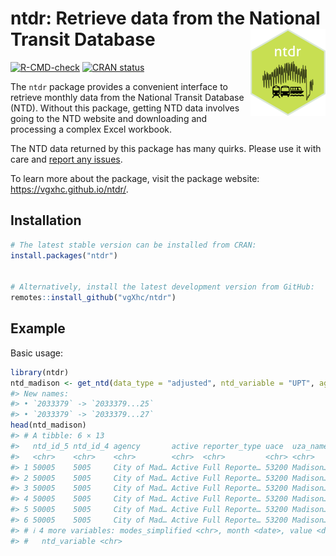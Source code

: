 
<!-- README.md is generated from README.Rmd. Please edit that file -->

# ntdr: Retrieve data from the National Transit Database <a href="https://vgxhc.github.io/ntdr/"><img src="man/figures/logo.png" align="right" height="139" /></a>

<!-- badges: start -->

[![R-CMD-check](https://github.com/vgXhc/ntdr/actions/workflows/R-CMD-check.yaml/badge.svg)](https://github.com/vgXhc/ntdr/actions/workflows/R-CMD-check.yaml)
[![CRAN
status](https://www.r-pkg.org/badges/version/ntdr)](https://cran.r-project.org/package=ntdr)
<!-- badges: end -->

The `ntdr` package provides a convenient interface to retrieve monthly
data from the National Transit Database (NTD). Without this package,
getting NTD data involves going to the NTD website and downloading and
processing a complex Excel workbook.

The NTD data returned by this package has many quirks. Please use it
with care and [report any issues](https://github.com/vgXhc/ntdr/issues).

To learn more about the package, visit the package website:
<https://vgxhc.github.io/ntdr/>.

## Installation

``` r
# The latest stable version can be installed from CRAN:
install.packages("ntdr")


# Alternatively, install the latest development version from GitHub:
remotes::install_github("vgXhc/ntdr")
```

## Example

Basic usage:

``` r
library(ntdr)
ntd_madison <- get_ntd(data_type = "adjusted", ntd_variable = "UPT", agency = "City of Madison", modes = "MB")
#> New names:
#> • `2033379` -> `2033379...25`
#> • `2033379` -> `2033379...27`
head(ntd_madison)
#> # A tibble: 6 × 13
#>   ntd_id_5 ntd_id_4 agency       active reporter_type uace  uza_name modes tos  
#>   <chr>    <chr>    <chr>        <chr>  <chr>         <chr> <chr>    <chr> <chr>
#> 1 50005    5005     City of Mad… Active Full Reporte… 53200 Madison… MB    DO   
#> 2 50005    5005     City of Mad… Active Full Reporte… 53200 Madison… MB    DO   
#> 3 50005    5005     City of Mad… Active Full Reporte… 53200 Madison… MB    DO   
#> 4 50005    5005     City of Mad… Active Full Reporte… 53200 Madison… MB    DO   
#> 5 50005    5005     City of Mad… Active Full Reporte… 53200 Madison… MB    DO   
#> 6 50005    5005     City of Mad… Active Full Reporte… 53200 Madison… MB    DO   
#> # ℹ 4 more variables: modes_simplified <chr>, month <date>, value <dbl>,
#> #   ntd_variable <chr>
```
